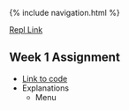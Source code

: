{% include navigation.html %}

[Repl Link](https://replit.com/@KyleMyint/CSA-Tri-3#Main.java)

## Week 1 Assignment

- [Link to code](url)
- Explanations
  - Menu
